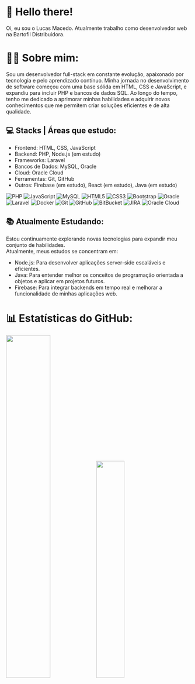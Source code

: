 # 🖖 Hello there!

Oi, eu sou o Lucas Macedo. Atualmente trabalho como desenvolvedor web na Bartofil Distribuidora. </br>

# 👨‍💻 Sobre mim:
Sou um desenvolvedor full-stack em constante evolução, apaixonado por tecnologia e pelo aprendizado contínuo. Minha jornada no desenvolvimento de software começou com uma base sólida em HTML, CSS e JavaScript, e expandiu para incluir PHP e bancos de dados SQL. Ao longo do tempo, tenho me dedicado a aprimorar minhas habilidades e adquirir novos conhecimentos que me permitem criar soluções eficientes e de alta qualidade.
</br>

## 💻 Stacks | Áreas que estudo:

- Frontend: HTML, CSS, JavaScript
- Backend: PHP, Node.js (em estudo)
- Frameworks: Laravel
- Bancos de Dados: MySQL, Oracle
- Cloud: Oracle Cloud
- Ferramentas: Git, GitHub
- Outros: Firebase (em estudo), React (em estudo), Java (em estudo)

![PHP](https://img.shields.io/badge/php-%23777BB4.svg?style=for-the-badge&logo=php&logoColor=white)
![JavaScript](https://img.shields.io/badge/javascript-%23323330.svg?style=for-the-badge&logo=javascript&logoColor=%23F7DF1E)
![MySQL](https://img.shields.io/badge/mysql-%2300f.svg?style=for-the-badge&logo=mysql&logoColor=white)
![HTML5](https://img.shields.io/badge/html5-%23E34F26.svg?style=for-the-badge&logo=html5&logoColor=white)
![CSS3](https://img.shields.io/badge/css3-%231572B6.svg?style=for-the-badge&logo=css3&logoColor=white)
![Bootstrap](https://img.shields.io/badge/bootstrap-%238511FA.svg?style=for-the-badge&logo=bootstrap&logoColor=white)
![Oracle](https://img.shields.io/badge/Oracle-F80000?style=for-the-badge&logo=oracle&logoColor=white)
![Laravel](https://img.shields.io/badge/laravel-%23FF2D20.svg?style=for-the-badge&logo=laravel&logoColor=white)
![Docker](https://img.shields.io/badge/-Docker-2496ED?style=for-the-badge&logo=docker&logoColor=white)
![Git](https://img.shields.io/badge/-Git-black?style=for-the-badge&logo=git)
![GitHub](https://img.shields.io/badge/-GitHub-181717?style=for-the-badge&logo=github)
![BitBucket](https://img.shields.io/badge/-BitBucket-darkblue?style=for-the-badge&logo=bitbucket)
![JIRA](https://img.shields.io/badge/-JIRA-0052CC?style=for-the-badge&logo=jira)
![Oracle Cloud](https://img.shields.io/badge/Oracle%20Cloud-F80000?style=for-the-badge&logo=oracle&logoColor=white)

## 📚 Atualmente Estudando:
Estou continuamente explorando novas tecnologias para expandir meu conjunto de habilidades.
<br>
Atualmente, meus estudos se concentram em:

- Node.js: Para desenvolver aplicações server-side escaláveis e eficientes.
- Java: Para entender melhor os conceitos de programação orientada a objetos e aplicar em projetos futuros.
- Firebase: Para integrar backends em tempo real e melhorar a funcionalidade de minhas aplicações web.

# 📊 Estatísticas do GitHub:
<img src="https://github-readme-stats-wheat-two-53.vercel.app/api?username=lucas-macedo-dev&theme=neon&hide_border=false&include_all_commits=false&count_private=false" style="width: 49%;"/><img src="https://github-readme-stats-wheat-two-53.vercel.app/api/top-langs/?username=lucas-macedo-dev&theme=neon&hide_border=false&include_all_commits=false&count_private=false&layout=compact" width="39%">


